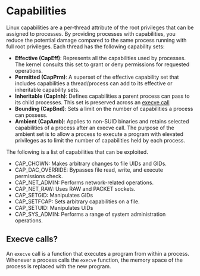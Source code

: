 # Capabilities

Linux capabilities are a per-thread attribute of the root privileges that can be assigned to processes. By providing processes with capabilities, you reduce the potential damage compared to the same process running with full root privileges. Each thread has the following capability sets:

- **Effective (CapEff)**:   Represents all the capabilities used by processes. The kernel consults this set to grant or deny permissions for requested operations.
- **Permitted (CapPrm)**:   A superset of the effective capability set that includes capabilities a thread/process can add to its effective or inheritable capability sets. 
- **Inheritable (CapInh)**: Defines capabilities a parent process can pass to its child processes. This set is preserved across an [execve call](https://github.com/KayEm06/Linux-privilege-escalation/blob/main/Capabilities.md#execve-calls)
- **Bounding (CapBnd)**:    Sets a limit on the number of capabilities a process can possess.
- **Ambient (CapAmb)**:     Applies to non-SUID binaries and retains selected capabilities of a process after an execve call. The purpose of the ambient set is to allow a process to execute a program with elevated privileges as to limit the number of capabilities held by each process.

The following is a list of capabilities that can be exploited.

- CAP_CHOWN: Makes arbitrary changes to file UIDs and GIDs.
- CAP_DAC_OVERRIDE: Bypasses file read, write, and execute permissions check.
- CAP_NET_ADMIN: Performs network-related operations.
- CAP_NET_RAW: Uses RAW and PACKET sockets.
- CAP_SETGID: Manipulates GIDs
- CAP_SETFCAP: Sets arbitrary capabilities on a file.
- CAP_SETUID: Manipulates UIDs
- CAP_SYS_ADMIN: Performs a range of system administration operations.

## Execve calls?

An `execve` call is a function that executes a program from within a process. Whenever a process calls the `execve` function, the memory space of the process is replaced with the new program.
